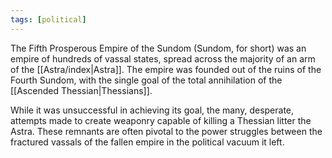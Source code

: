```yaml
---
tags: [political]
---
```


The Fifth Prosperous Empire of the Sundom (Sundom, for short) was an empire of hundreds of vassal states, spread across the majority of an arm of the [[Astra/index|Astra]]. The empire was founded out of the ruins of the Fourth Sundom, with the single goal of the total annihilation of the [[Ascended Thessian|Thessians]].

While it was unsuccessful in achieving its goal, the many, desperate, attempts made to create weaponry capable of killing a Thessian litter the Astra. These remnants are often pivotal to the power struggles between the fractured vassals of the fallen empire in the political vacuum it left.